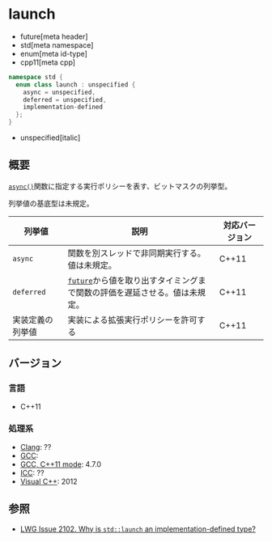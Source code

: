 # launch
* future[meta header]
* std[meta namespace]
* enum[meta id-type]
* cpp11[meta cpp]

```cpp
namespace std {
  enum class launch : unspecified {
    async = unspecified,
    deferred = unspecified,
    implementation-defined
  };
}
```
* unspecified[italic]

## 概要
[`async()`](async.md)関数に指定する実行ポリシーを表す、ビットマスクの列挙型。

列挙値の基底型は未規定。


| 列挙値 | 説明 | 対応バージョン |
|--------|------|----------------|
| `async` | 関数を別スレッドで非同期実行する。値は未規定。 | C++11 |
| `deferred` | [`future`](future.md)から値を取り出すタイミングまで関数の評価を遅延させる。値は未規定。 | C++11 |
| 実装定義の列挙値 | 実装による拡張実行ポリシーを許可する | C++11 |


## バージョン
### 言語
- C++11

### 処理系
- [Clang](/implementation.md#clang): ??
- [GCC](/implementation.md#gcc): 
- [GCC, C++11 mode](/implementation.md#gcc): 4.7.0
- [ICC](/implementation.md#icc): ??
- [Visual C++](/implementation.md#visual_cpp): 2012


## 参照
- [LWG Issue 2102. Why is `std::launch` an implementation-defined type?](http://www.open-std.org/jtc1/sc22/wg21/docs/lwg-defects.html#2102)

